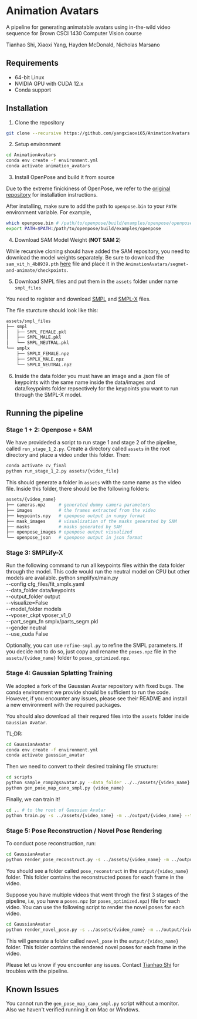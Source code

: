 # Animation Avatars

A pipeline for generating animatable avatars using in-the-wild video sequence for Brown CSCI 1430 Computer Vision course

Tianhao Shi, Xiaoxi Yang, Hayden McDonald, Nicholas Marsano

## Requirements

- 64-bit Linux
- NVIDIA GPU with CUDA 12.x 
- Conda support

## Installation

1. Clone the repository

```bash
git clone --recursive https://github.com/yangxiaoxi65/AnimationAvatars.git
```

2. Setup environment

```bash
cd AnimationAvatars
conda env create -f environment.yml
conda activate animation_avatars
```
3. Install OpenPose and build it from source


Due to the extreme finickiness of OpenPose, we refer to the [original repository](https://github.com/CMU-Perceptual-Computing-Lab/openpose.git) for installation instructions.

After installing, make sure to add the path to `openpose.bin` to your `PATH` environment variable. For example,

```bash
which openpose.bin # /path/to/openpose/build/examples/openpose/openpose.bin
export PATH=$PATH:/path/to/openpose/build/examples/openpose
```

4. Download SAM Model Weight (**NOT SAM 2**)

While recursive cloning should have added the SAM repository, you need to download the model weights separately. Be sure to download the `sam_vit_h_4b8939.pth` [here](https://github.com/facebookresearch/segment-anything?tab=readme-ov-file#model-checkpoints) file and place it in the `AnimationAvatars/segmet-and-animate/checkpoints`.

5. Download SMPL files and put them in the `assets` folder under name `smpl_files`

You need to register and download [SMPL](https://smpl.is.tue.mpg.de/) and [SMPL-X](https://smpl-x.is.tue.mpg.de/) files. 

The file sturcture should look like this:

```bash
assets/smpl_files
├── smpl
│   ├── SMPL_FEMALE.pkl
│   ├── SMPL_MALE.pkl
│   └── SMPL_NEUTRAL.pkl
└── smplx
    ├── SMPLX_FEMALE.npz
    ├── SMPLX_MALE.npz
    └── SMPLX_NEUTRAL.npz
```

6. Inside the data folder you must have an image and a .json file of keypoints with the same name inside the data/images and data/keypoints folder repsectively for the keypoints you want to run through the SMPL-X model.

## Running the pipeline

### Stage 1 + 2: Openpose + SAM
We have provideded a script to run stage 1 and stage 2 of the pipeline, called `run_stage_1_2.py`. Create a directory called `assets` in the root directory and place a video under this folder. Then:
```bash
conda activate cv_final
python run_stage_1_2.py assets/{video_file}
```

This should generate a folder in `assets` with the same name as the video file. Inside this folder, there should be the following folders:
```bash
assets/{video_name}
├── cameras.npz     # generated dummy camera parameters
├── images          # the frames extracted from the video
├── keypoints.npy   # openpose output in numpy format
├── mask_images     # visualization of the masks generated by SAM
├── masks           # masks generated by SAM
├── openpose_images # openpose output visualized
└── openpose_json   # openpose output in json format
```

### Stage 3: SMPLify-X
Run the following command to run all keypoints files within the data folder through the model. This code would run the neutral model on CPU but other models are available.
python smplifyx/main.py \
  --config cfg_files/fit_smplx.yaml \
  --data_folder data/keypoints \
  --output_folder output \
  --visualize=False \
  --model_folder models \
  --vposer_ckpt vposer_v1_0 \
  --part_segm_fn smplx/parts_segm.pkl \
  --gender neutral \
  --use_cuda False


Optionally, you can use `refine-smpl.py` to refine the SMPL parameters. If you decide not to do so, just copy and rename the `poses.npz` file in the `assets/{video_name}` folder to `poses_optimized.npz`. 

### Stage 4: Gaussian Splatting Training
We adopted a fork of the Gaussian Avatar repository with fixed bugs. The conda environment we provide should be sufficient to run the code. However, if you encounter any issues, please see their README and install a new environment with the required packages.

You should also download all their requred files into the `assets` folder inside `Gaussian Avatar`.

TL;DR: 
```bash
cd GaussianAvatar
conda env create -f environment.yml
conda activate gaussian_avatar
```

Then we need to convert to their desired training file structure:

```bash
cd scripts
python sample_romp2gsavatar.py --data_folder ../../assets/{video_name}
python gen_pose_map_cano_smpl.py {video_name}
```

Finally, we can train it!
```bash
cd .. # to the root of Gaussian Avatar
python train.py -s ../assets/{video_name} -m ../output/{video_name} --train_stage 1 --pose_op_start_iter 10 --save_epoch 10 --epochs 400 # we find that for a video with ~600 frames, it is better to train at least 400 epochs
```

### Stage 5: Pose Reconstruction / Novel Pose Rendering
To conduct pose reconstruction, run:
```bash
cd GaussianAvatar
python render_pose_reconstruct.py -s ../assets/{video_name} -m ../output/{video_name} --epoch 400
```
You should see a folder called `pose_reconstruct` in the `output/{video_name}` folder. This folder contains the reconstructed poses for each frame in the video.


Suppose you have multiple videos that went throgh the first 3 stages of the pipeline, i.e, you have a `poses.npz` (or `poses_optimized.npz`) file for each video. You can use the following script to render the novel poses for each video. 
```bash
cd GaussianAvatar
python render_novel_pose.py -s ../assets/{video_name} -m ../output/{video_name} --epoch 400 --pose_file {path_to_poses.npz}
```
This will generate a folder called `novel_pose` in the `output/{video_name}` folder. This folder contains the rendered novel poses for each frame in the video.


Please let us know if you encounter any issues. Contact [Tianhao Shi](tianhao_shi@brown.edu) for troubles with the pipeline.

## Known Issues

You cannot run the `gen_pose_map_cano_smpl.py` script without a monitor. Also we haven't verified running it on Mac or Windows.
